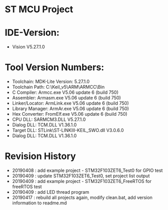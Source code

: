 # ST MCU Project
# IDE-Version:
- Vision V5.27.1.0

# Tool Version Numbers:
- Toolchain:        MDK-Lite  Version: 5.27.1.0
- Toolchain Path:    C:\Keil_v5\ARM\ARMCC\Bin
- C Compiler:         Armcc.exe        V5.06 update 6 (build 750)
- Assembler:          Armasm.exe        V5.06 update 6 (build 750)
- Linker/Locator:     ArmLink.exe        V5.06 update 6 (build 750)
- Library Manager:    ArmAr.exe        V5.06 update 6 (build 750)
- Hex Converter:      FromElf.exe        V5.06 update 6 (build 750)
- CPU DLL:               SARMCM3.DLL          V5.27.1.0
- Dialog DLL:         TCM.DLL              V1.36.1.0
- Target DLL:             STLink\ST-LINKIII-KEIL_SWO.dll      V3.0.6.0
- Dialog DLL:         TCM.DLL              V1.36.1.0



# Revision History
- 20190408 : add example project - STM32F103ZET6_Test0 for GPIO test
- 20190409 : update STM32F103ZET6_Test0, set project list output
- 20190409 : add example project - STM32F103ZET6_FreeRTOS for freeRTOS test
- 20190409 : add LED thread program
- 20190417 : rebuild all projects again, modify clean.bat, add version information to readme.md




